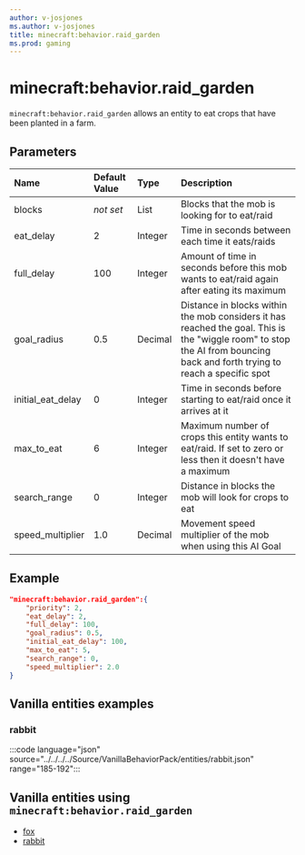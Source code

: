 ```yaml
---
author: v-josjones
ms.author: v-josjones
title: minecraft:behavior.raid_garden
ms.prod: gaming
---
```


# minecraft:behavior.raid_garden

`minecraft:behavior.raid_garden` allows an entity to eat crops that have been planted in a farm.

## Parameters

|Name |Default Value  |Type  |Description  |
|:----------|:----------|:----------|:----------|
|blocks|*not set* | List|  Blocks that the mob is looking for to eat/raid |
|eat_delay| 2| Integer|  Time in seconds between each time it eats/raids |
| full_delay| 100| Integer| Amount of time in seconds before this mob wants to eat/raid again after eating its maximum |
|goal_radius| 0.5| Decimal|  Distance in blocks within the mob considers it has reached the goal. This is the "wiggle room" to stop the AI from bouncing back and forth trying to reach a specific spot |
|initial_eat_delay| 0| Integer|  Time in seconds before starting to eat/raid once it arrives at it |
|max_to_eat| 6| Integer| Maximum number of crops this entity wants to eat/raid. If set to zero or less then it doesn't have a maximum |
|search_range| 0| Integer| Distance in blocks the mob will look for crops to eat |
|speed_multiplier| 1.0| Decimal|  Movement speed multiplier of the mob when using this AI Goal |

## Example

```json
"minecraft:behavior.raid_garden":{
    "priority": 2,
    "eat_delay": 2,
    "full_delay": 100,
    "goal_radius": 0.5,
    "initial_eat_delay": 100,
    "max_to_eat": 5,
    "search_range": 0,
    "speed_multiplier": 2.0
}
```

## Vanilla entities examples

### rabbit

:::code language="json" source="../../../../Source/VanillaBehaviorPack/entities/rabbit.json" range="185-192":::

## Vanilla entities using `minecraft:behavior.raid_garden`

- [fox](../../../../Source/VanillaBehaviorPack_Snippets/entities/fox.md)
- [rabbit](../../../../Source/VanillaBehaviorPack_Snippets/entities/rabbit.md)
